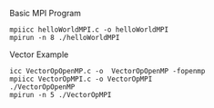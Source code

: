 
Basic MPI Program

```
mpiicc helloWorldMPI.c -o helloWorldMPI
mpirun -n 8 ./helloWorldMPI
```

Vector Example

```
icc VectorOpOpenMP.c -o  VectorOpOpenMP -fopenmp
mpiicc VectorOpMPI.c -o VectorOpMPI
./VectorOpOpenMP
mpirun -n 5 ./VectorOpMPI
```
